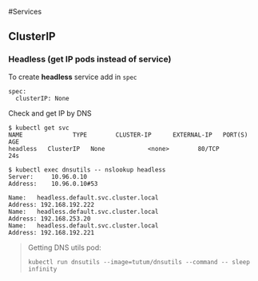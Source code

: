 #Services
## ClusterIP
### Headless (get IP pods instead of service)
To create **headless** service add in `spec`
```shell script
spec:
  clusterIP: None
```
Check and get IP by DNS
```shell script
$ kubectl get svc
NAME              TYPE        CLUSTER-IP      EXTERNAL-IP   PORT(S)          AGE
headless   ClusterIP   None            <none>        80/TCP           24s

$ kubectl exec dnsutils -- nslookup headless
Server:		10.96.0.10
Address:	10.96.0.10#53

Name:	headless.default.svc.cluster.local
Address: 192.168.192.222
Name:	headless.default.svc.cluster.local
Address: 192.168.253.20
Name:	headless.default.svc.cluster.local
Address: 192.168.192.221
```
> Getting DNS utils pod:
>```shell script
>kubectl run dnsutils --image=tutum/dnsutils --command -- sleep infinity
>```